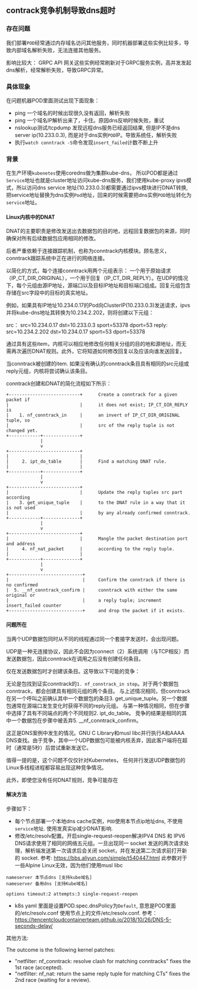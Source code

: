 ## contrack竞争机制导致dns超时

### 存在问题

我们部署`POD`经常通过内存域名访问其他服务，同时机器部署这些实例比较多，导致内部域名解析失败，无法连接其他服务。

影响比较大：
GRPC API 网关这些实例经常刷新对于GRPC服务实例，高并发发起dns解析，经常解析失败，导致GRPC异常。

### 具体现象

在问题机器POD里面测试出现下面现象：

- ping 一个域名的时候出现很久没有返回，解析失败
- ping 一个域名IP解析出来了，卡住。原因dns反响时候失败，重试
- nslookup测试/tcpdump 发现远程dns服务已经返回结果, 但是IP不是dns server ip(10.233.0.3), 而是对于dns实例`POD`IP。导致系统任，解析失败
- 执行`watch conntrack -S`命令发现`insert_failed`计数不断上升

### 背景

在生产环境`kubenetes`使用coredns做为集群kube-dns， 所以POD都是通过`Service`地址也就是cluster地址访问kube-dns服务，我们使用kube-proxy ipvs模式，所以访问dns service 地址(10.233.0.3)都需要通过ipvs模块进行DNAT转换,把service地址替换为dns实例`Pod`地址，回来的时候需要把dns实例`POD`地址转化为`service`地址。

#### Linux内核中的DNAT

DNAT的主要职责是修改发送出去数据包的目的地，远程回复数据包的来源，同时确保对所有后续数据包应用相同的修改。

后者严重依赖于连接跟踪机制，也称为conntrack内核模块。顾名思义，conntrack跟踪系统中正在进行的网络连接。

以简化的方式，每个连接conntrack用两个元组表示： 一个用于原始请求（IP_CT_DIR_ORIGINAL），一个用于回复（IP_CT_DIR_REPLY）。在UDP的情况下，每个元组由源IP地址，源端口以及目标IP地址和目标端口组成。回复元组包含存储在src字段中的目标的真实地址。

例如，如果具有IP地址10.234.0.17的Pod向ClusterIP(10.233.0.3)发送请求，ipvs并将kube-dns地址其转换为10.234.2.202，则将创建以下元组：

src： src=10.234.0.17 dst=10.233.0.3 sport=53378 dport=53
reply: src=10.234.2.202 dst=10.234.0.17 sport=53 dport=53378

通过具有这些item，内核可以相应地修改任何相关分组的目的地和源地址，而无需再次遍历DNAT规则。此外，它将知道如何修改回复以及应该向谁发送回复。

当conntrack被创建的item. 如果没有确认的conntrack条目具有相同的src元组或reply元组，内核将尝试确认该条目。

conntrack创建和DNAT的简化流程如下所示：

```
+---------------------------+      Create a conntrack for a given packet if
|                           |      it does not exist; IP_CT_DIR_REPLY is
|    1. nf_conntrack_in     |      an invert of IP_CT_DIR_ORIGINAL tuple, so
|                           |      src of the reply tuple is not changed yet.
+------------+--------------+
             |
             v
+---------------------------+
|                           |
|     2. ipt_do_table       |      Find a matching DNAT rule.
|                           |
+------------+--------------+
             |
             v
+---------------------------+
|                           |      Update the reply tuples src part according
|    3. get_unique_tuple    |      to the DNAT rule in a way that it is not used
|                           |      by any already confirmed conntrack.
+------------+--------------+
             |
             v
+---------------------------+
|                           |      Mangle the packet destination port and address
|     4. nf_nat_packet      |      according to the reply tuple.
|                           |
+------------+--------------+
             |
             v
+----------------------------+
|                            |     Confirm the conntrack if there is no confirmed
|  5. __nf_conntrack_confirm |     conntrack with either the same original or
|                            |     a reply tuple; increment insert_failed counter
+----------------------------+     and drop the packet if it exists.
```

#### 问题所在

当两个UDP数据包同时从不同的线程通过同一个套接字发送时，会出现问题。

UDP是一种无连接协议，因此不会因为connect（2）系统调用（与TCP相反）而发送数据包，因此conntrack在调用之后没有创建任何条目。

仅在发送数据包时才创建该条目。这导致以下可能的竞争：

无论是包找到证实conntrack的`1. nf_conntrack_in step`。对于两个数据包conntrack，都会创建具有相同元组的两个条目。
与上述情况相同，但conntrack在另一个呼叫之前确认其中一个数据包的条目3. get_unique_tuple。另一个数据包通常在源端口发生变化时获得不同的reply元组。
与第一种情况相同，但在步骤中选择了具有不同端点的两个不同规则2. ipt_do_table。
竞争的结果是相同的其中一个数据包在步骤中被丢弃5. __nf_conntrack_confirm。

这正是DNS案例中发生的情况。GNU C Library和musl libc并行执行A和AAAA DNS查找。由于竞争，其中一个UDP数据包可能被内核丢弃，因此客户端将在超时（通常是5秒）后尝试重新发送它。

值得一提的是，这个问题不仅仅针对Kubernetes， 任何并行发送UDP数据包的Linux多线程进程都容易出现这种竞争情况。

此外，即使您没有任何DNAT规则，竞争可能存在


#### 解决方法

步骤如下：

- 每个节点部署一个本地dns cache实例，`POD`使用本节点ip地址dns, 不使用`service`地址. 使用发真实ip减少DNAT影响.
- 修改/etc/resolv配置。开启single-request-reopen解决IPV4 DNS 和 IPV6 DNS请求使用了相同的网络五元组。一旦出现同一 socket 发送的两次请求处理，解析端发送第一次请求后会关闭 socket，并在发送第二次请求前打开新的 socket. 参考: https://bbs.aliyun.com/simple/t540447.html 此参数对于一些Alpine Linux无效，因为他们使用musl libc

```
nameserver 本节点dns [支持kube域名]
nameserver 备用dns [支持Kube域名]

options timeout:2 attempts:3 single-request-reopen
```
- k8s yaml 里面是设置POD.spec.dnsPolicy为`Default`, 意思是POD里面的/etc/resolv.conf 使用节点上的文件/etc/resolv.conf. 参考：https://tencentcloudcontainerteam.github.io/2018/10/26/DNS-5-seconds-delay/


其他方法:

The outcome is the following kernel patches:
- "netfilter: nf_conntrack: resolve clash for matching conntracks" fixes the 1st race (accepted).
- "netfilter: nf_nat: return the same reply tuple for matching CTs" fixes the 2nd race (waiting for a review).